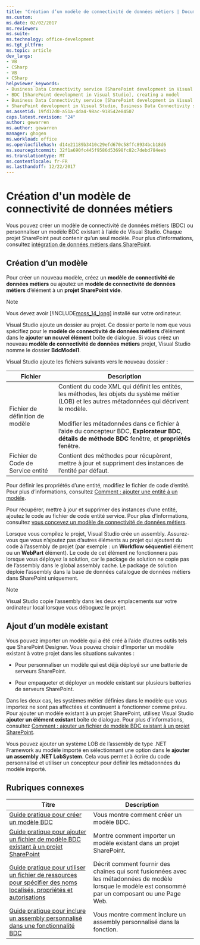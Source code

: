 ```yaml
---
title: "Création d’un modèle de connectivité de données métiers | Documents Microsoft"
ms.custom: 
ms.date: 02/02/2017
ms.reviewer: 
ms.suite: 
ms.technology: office-development
ms.tgt_pltfrm: 
ms.topic: article
dev_langs:
- VB
- CSharp
- VB
- CSharp
helpviewer_keywords:
- Business Data Connectivity service [SharePoint development in Visual Studio], model
- BDC [SharePoint development in Visual Studio], creating a model
- Business Data Connectivity service [SharePoint development in Visual Studio], creating a model
- SharePoint development in Visual Studio, Business Data Connectivity service
ms.assetid: 19fd12d0-a51a-4da4-98ac-918542e84507
caps.latest.revision: "24"
author: gewarren
ms.author: gewarren
manager: ghogen
ms.workload: office
ms.openlocfilehash: d14e21189b3410c29efd670c58ffc8934bcb18d6
ms.sourcegitcommit: 32f1a690fc445f9586d53698fc82c7debd784eeb
ms.translationtype: MT
ms.contentlocale: fr-FR
ms.lasthandoff: 12/22/2017
---
```

# <a name="creating-a-business-data-connectivity-model"></a>Création d'un modèle de connectivité de données métiers
  Vous pouvez créer un modèle de connectivité de données métiers (BDC) ou personnaliser un modèle BDC existant à l’aide de Visual Studio. Chaque projet SharePoint peut contenir qu’un seul modèle. Pour plus d’informations, consultez [intégration de données métiers dans SharePoint](../sharepoint/integrating-business-data-into-sharepoint.md).  
  
## <a name="creating-a-new-model"></a>Création d’un modèle  
 Pour créer un nouveau modèle, créez un **modèle de connectivité de données métiers** ou ajoutez un **modèle de connectivité de données métiers** d’élément à un **projet SharePoint vide**.  
  
> [!NOTE]  
>  Vous devez avoir [!INCLUDE[moss_14_long](../sharepoint/includes/moss-14-long-md.md)] installé sur votre ordinateur.  
  
 Visual Studio ajoute un dossier au projet. Ce dossier porte le nom que vous spécifiez pour le **modèle de connectivité de données métiers** d’élément dans le **ajouter un nouvel élément** boîte de dialogue. Si vous créez un nouveau **modèle de connectivité de données métiers** projet, Visual Studio nomme le dossier **BdcModel1**.  
  
 Visual Studio ajoute les fichiers suivants vers le nouveau dossier :  
  
|Fichier|Description|  
|----------|-----------------|  
|Fichier de définition de modèle|Contient du code XML qui définit les entités, les méthodes, les objets du système métier (LOB) et les autres métadonnées qui décrivent le modèle.<br /><br /> Modifier les métadonnées dans ce fichier à l’aide du concepteur BDC, **Explorateur BDC**, **détails de méthode BDC** fenêtre, et **propriétés** fenêtre.|  
|Fichier de Code de Service entité|Contient des méthodes pour récupèrent, mettre à jour et suppriment des instances de l’entité par défaut.|  
  
 Pour définir les propriétés d’une entité, modifiez le fichier de code d’entité. Pour plus d’informations, consultez [Comment : ajouter une entité à un modèle](../sharepoint/how-to-add-an-entity-to-a-model.md).  
  
 Pour récupérer, mettre à jour et supprimer des instances d’une entité, ajoutez le code au fichier de code entité service. Pour plus d’informations, consultez [vous concevez un modèle de connectivité de données métiers](../sharepoint/designing-a-business-data-connectivity-model.md).  
  
 Lorsque vous compilez le projet, Visual Studio crée un assembly. Assurez-vous que vous n’ajoutez pas d’autres éléments au projet qui ajoutent du code à l’assembly de projet (par exemple : un **Workflow séquentiel** élément ou un **WebPart** élément). Le code de cet élément ne fonctionnera pas lorsque vous déployez la solution, car le package de solution ne copie pas de l’assembly dans le global assembly cache.  Le package de solution déploie l’assembly dans la base de données catalogue de données métiers dans SharePoint uniquement.  
  
> [!NOTE]  
>  Visual Studio copie l’assembly dans les deux emplacements sur votre ordinateur local lorsque vous déboguez le projet.  
  
## <a name="adding-an-existing-model"></a>Ajout d’un modèle existant  
 Vous pouvez importer un modèle qui a été créé à l’aide d’autres outils tels que SharePoint Designer. Vous pouvez choisir d’importer un modèle existant à votre projet dans les situations suivantes :  
  
-   Pour personnaliser un modèle qui est déjà déployé sur une batterie de serveurs SharePoint.  
  
-   Pour empaqueter et déployer un modèle existant sur plusieurs batteries de serveurs SharePoint.  
  
 Dans les deux cas, les systèmes métier définies dans le modèle que vous importez ne sont pas affectées et continuent à fonctionner comme prévu. Pour ajouter un modèle existant à un projet SharePoint, utilisez Visual Studio **ajouter un élément existant** boîte de dialogue. Pour plus d’informations, consultez [Comment : ajouter un fichier de modèle BDC existant à un projet SharePoint](../sharepoint/how-to-add-an-existing-bdc-model-file-to-a-sharepoint-project.md).  
  
 Vous pouvez ajouter un système LOB de l’assembly de type .NET Framework au modèle importé en sélectionnant une option dans le **ajouter un assembly .NET LobSystem**. Cela vous permet à écrire du code personnalisé et utiliser un concepteur pour définir les métadonnées du modèle importé.  
  
## <a name="related-topics"></a>Rubriques connexes  
  
|Titre|Description|  
|-----------|-----------------|  
|[Guide pratique pour créer un modèle BDC](../sharepoint/how-to-create-a-bdc-model.md)|Vous montre comment créer un modèle BDC.|  
|[Guide pratique pour ajouter un fichier de modèle BDC existant à un projet SharePoint](../sharepoint/how-to-add-an-existing-bdc-model-file-to-a-sharepoint-project.md)|Montre comment importer un modèle existant dans un projet SharePoint.|  
|[Guide pratique pour utiliser un fichier de ressources pour spécifier des noms localisés, propriétés et autorisations](../sharepoint/how-to-use-a-resource-file-to-specify-localized-names-properties-and-permissions.md)|Décrit comment fournir des chaînes qui sont fusionnées avec les métadonnées de modèle lorsque le modèle est consommé par un composant ou une Page Web.|  
|[Guide pratique pour inclure un assembly personnalisé dans une fonctionnalité BDC](../sharepoint/how-to-include-a-custom-assembly-in-a-bdc-feature.md)|Vous montre comment inclure un assembly personnalisé dans la fonction.|  
  
  